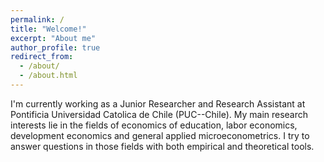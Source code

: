 ```yaml
---
permalink: /
title: "Welcome!"
excerpt: "About me"
author_profile: true
redirect_from: 
  - /about/
  - /about.html
---
```


I'm currently working as a Junior Researcher and Research Assistant at Pontificia Universidad Catolica de Chile (PUC--Chile). My main research interests lie in the fields of economics of education, labor economics, development economics and general applied microeconometrics. 
I try to answer questions in those fields with both empirical and theoretical tools.
